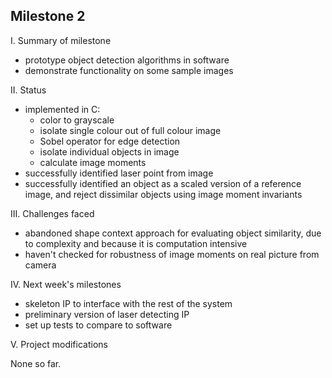 Milestone 2
-----------

I. Summary of milestone

- prototype object detection algorithms in software
- demonstrate functionality on some sample images

II. Status

- implemented in C:
    - color to grayscale
    - isolate single colour out of full colour image
    - Sobel operator for edge detection
    - isolate individual objects in image
    - calculate image moments
- successfully identified laser point from image
- successfully identified an object as a scaled version of a reference image, and reject dissimilar objects using image moment invariants

III. Challenges faced

- abandoned shape context approach for evaluating object similarity, due to complexity and because it is computation intensive
- haven't checked for robustness of image moments on real picture from camera

IV. Next week's milestones

- skeleton IP to interface with the rest of the system
- preliminary version of laser detecting IP
- set up tests to compare to software

V. Project modifications

None so far.
